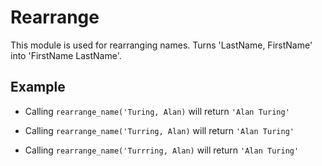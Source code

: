 Rearrange
==========

This module is used for rearranging names.
Turns 'LastName, FirstName' into 'FirstName LastName'.

## Example

 * Calling `rearrange_name('Turing, Alan)` will return `'Alan Turing'` 
 
 * Calling `rearrange_name('Turring, Alan)` will return `'Alan Turing'` 

 * Calling `rearrange_name('Turrring, Alan)` will return `'Alan Turing'` 